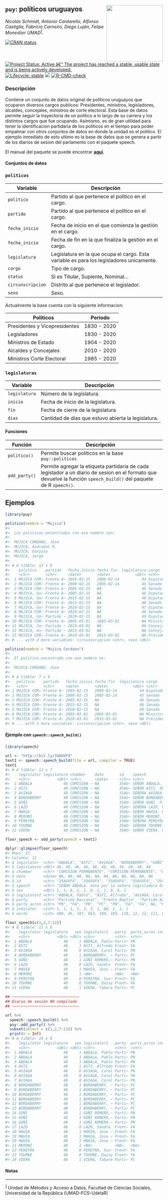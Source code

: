 
<!-- README.md is generated from README.Rmd. Please edit that file -->

## `puy`: políticos uruguayos <img src='man/figures/logo.png' align="right" height="180" />

*Nicolás Schmidt, Antonio Cardarello, Alfonso Castiglia, Fabricio
Carneiro, Diego Luján, Felipe Monestier
UMAD<sup><a id="fnr.1" class="footref" href="#fn.1">1</a></sup>.*

<!-- badges: start -->

[![CRAN
status](https://www.r-pkg.org/badges/version/puy)](https://CRAN.R-project.org/package=puy)
[![Project Status: Active â€“ The project has reached a stable, usable
state and is being actively
developed.](https://www.repostatus.org/badges/latest/active.svg)](https://www.repostatus.org/#active)
[![Lifecycle:
stable](https://img.shields.io/badge/lifecycle-stable-green.svg)](https://lifecycle.r-lib.org/articles/stages.html)
[![](https://img.shields.io/badge/devel%20version-0.1.0.011-orange.svg)](https://github.com/Nicolas-Schmidt/puy)
[![R-CMD-check](https://github.com/Nicolas-Schmidt/puy/workflows/R-CMD-check/badge.svg)](https://github.com/Nicolas-Schmidt/puy/actions)
<!-- badges: end -->

### Descripción

Contiene un conjunto de datos original de politicos uruguayos que
ocuparon diversos cargos publicos: Presidentes, ministros, legisladores,
alcaldes, concejales, ministros de corte electoral. Esta base de datos
permite seguir la trayectoria de un politico a lo largo de su carrera y
los distintos cargos que fue ocupando. Asimismo, es de gran utilidad
para tener la identificacion partidaria de los politicos en el tiempo
para poder empalmar con otros conjuntos de datos en donde la unidad es
el politico. El ejemplo inmediato de esto ultimo es la base de datos que
se genera a partir de los diarios de sesion del parlamento con el
paquete speech.

El manual del paquete se puede encontrar
[**aquí**](https://github.com/Nicolas-Schmidt/puy/blob/master/man/figures/Manual_puy.pdf).

#### Conjuntos de datos

### `politicos`

| Variable          | Descripción                                                                              |
| ----------------- | ---------------------------------------------------------------------------------------- |
| `politico`        | Partido al que pertenece el politico en el cargo.                                        |
| `partido`         | Partido al que pertenece el politico en el cargo.                                        |
| `fecha_inicio`    | Fecha de inicio en el que comienza la gestión en el cargo.                               |
| `fecha_inicio`    | Fecha de fin en la que finaliza la gestión en el cargo.                                  |
| `legislatura`     | Legislatura en la que ocupa el cargo. Esta variable es para los legisladores unicamente. |
| `cargo`           | Tipo de cargo.                                                                           |
| `status`          | Si es Titular, Suplente, Nominal…                                                        |
| `circunscripcion` | Distrito al que pertenece el legislador.                                                 |
| `sexo`            | Sexo.                                                                                    |

Actualmente la base cuenta con la siguiente informacion:

| Políticos                     | Periodo     |
| ----------------------------- | ----------- |
| Presidentes y Vicepresidentes | 1830 - 2020 |
| Legisladores                  | 1830 - 2020 |
| Ministros de Estado           | 1904 - 2020 |
| Alcaldes y Concejales         | 2010 - 2020 |
| Ministros Corte Electoral     | 1985 - 2020 |

### `legislaturas`

| Variable      | Descripción                                         |
| ------------- | --------------------------------------------------- |
| `legislatura` | Número de la legislatura.                           |
| `inicio`      | Fecha de inicio de la legislatura.                  |
| `fin`         | Fecha de cierre de la legislatura                   |
| `dias`        | Cantidad de días que estuvo abierta la legislatura. |

#### Funciones

| Función       | Descripción                                                                                                                                                         |
| ------------- | ------------------------------------------------------------------------------------------------------------------------------------------------------------------- |
| `politico()`  | Permite buscar politicos en la base `puy::politicos`                                                                                                                |
| `add_party()` | Permite agregar la etiqueta partidaria de cada legislador a un diario de sesion en el formato que devuelve la función `speech_build()` del paquete de R `speech()`. |

## Ejemplos

``` r
library(puy)

politico(nombre = "Mujica")
#> 
#>  Los politicos encontrados con ese nombre son: 
#> 
#>  MUJICA CORDANO, Jose
#>  MUJICA, Asdrubal R.
#>  MUJICA, Gonzalo
#>  MUJICA, Jorge
#> 
#> # A tibble: 13 x 9
#>    politico    partido   fecha_inicio fecha_fin  legislatura cargo        status
#>    <chr>       <chr>     <date>       <date>           <dbl> <chr>        <chr> 
#>  1 MUJICA COR~ Frente A~ 1995-02-15   2000-02-14          44 Diputados    Titul~
#>  2 MUJICA COR~ Frente A~ 2000-02-15   2005-02-14          45 Senado       Titul~
#>  3 MUJICA COR~ Frente A~ 2005-02-15   NA                  46 Senado       Titul~
#>  4 MUJICA, Go~ Frente A~ 2005-02-15   NA                  46 Diputados    Titul~
#>  5 MUJICA, Go~ Frente A~ 2015-02-15   NA                  48 Diputados    Titul~
#>  6 MUJICA COR~ Frente A~ 2015-02-15   NA                  48 Senado       Titul~
#>  7 MUJICA, Go~ Frente A~ 2010-02-15   NA                  47 Diputados    Titul~
#>  8 MUJICA COR~ Frente A~ 2020-02-15   NA                  49 Senado       Titul~
#>  9 MUJICA, Go~ Partido ~ 2020-02-15   NA                  49 Diputados    Titul~
#> 10 MUJICA COR~ Frente A~ 2005-03-01   2005-03-01          NA Ministro Ga~ <NA>  
#> 11 MUJICA, Jo~ Partido ~ 2015-03-01   NA                  NA Concejal     Titul~
#> 12 MUJICA, As~ Partido ~ 2015-03-01   NA                  NA Concejal     Titul~
#> 13 MUJICA COR~ Frente A~ 2010-03-01   2015-03-01          NA Presidente ~ Titul~
#> # ... with 2 more variables: circunscripcion <chr>, sexo <dbl>

politico(nombre = "Mujica Cordano")
#> 
#>  El politico encontrado con ese nombre es: 
#> 
#>  MUJICA CORDANO, Jose
#> 
#> # A tibble: 7 x 9
#>   politico    partido   fecha_inicio fecha_fin  legislatura cargo         status
#>   <chr>       <chr>     <date>       <date>           <dbl> <chr>         <chr> 
#> 1 MUJICA COR~ Frente A~ 1995-02-15   2000-02-14          44 Diputados     Titul~
#> 2 MUJICA COR~ Frente A~ 2000-02-15   2005-02-14          45 Senado        Titul~
#> 3 MUJICA COR~ Frente A~ 2005-02-15   NA                  46 Senado        Titul~
#> 4 MUJICA COR~ Frente A~ 2015-02-15   NA                  48 Senado        Titul~
#> 5 MUJICA COR~ Frente A~ 2020-02-15   NA                  49 Senado        Titul~
#> 6 MUJICA COR~ Frente A~ 2005-03-01   2005-03-01          NA Ministro Gan~ <NA>  
#> 7 MUJICA COR~ Frente A~ 2010-03-01   2015-03-01          NA Presidente d~ Titul~
#> # ... with 2 more variables: circunscripcion <chr>, sexo <dbl>
```

##### Ejemplo con `speech::speech_build()`

``` r
library(speech)

url <- "http://bit.ly/35AUVF4"
text1 <- speech::speech_build(file = url, compiler = TRUE)
text1
#> # A tibble: 11 x 7
#>    legislator legislature chamber    date       id    speech                 sex
#>    <chr>            <dbl> <chr>      <date>     <chr> <chr>                <dbl>
#>  1 ABDALA              48 COMISION ~ NA         35AU~ SEÑOR ABDALA. Voto ~     1
#>  2 ASTI                48 COMISION ~ NA         35AU~ SEÑOR ASTI. Obviame~     1
#>  3 AVIAGA              48 COMISION ~ NA         35AU~ SEÑORA AVIAGA. Pido~     0
#>  4 BORDABERRY          48 COMISION ~ NA         35AU~ SEÑOR BORDABERRY. P~     1
#>  5 GOÑI                48 COMISION ~ NA         35AU~ SEÑOR GOÑI. Pido la~     1
#>  6 LAZO                48 COMISION ~ NA         35AU~ SEÑORA LAZO. Voto p~     0
#>  7 MAHIA               48 COMISION ~ NA         35AU~ SEÑOR MAHIA. Pido l~     1
#>  8 MERONI              48 COMISION ~ NA         35AU~ SEÑOR MERONI. Voto,~     1
#>  9 PEREYRA             48 COMISION ~ NA         35AU~ SEÑORA PEREYRA. Con~     0
#> 10 TOURNE              48 COMISION ~ NA         35AU~ SEÑORA TOURNE. Voy ~     0
#> 11 VIERA               48 COMISION ~ NA         35AU~ SEÑOR VIERA. Voto p~     1

floor_speech <- add_party(speech = text1)

dplyr::glimpse(floor_speech)
#> Rows: 11
#> Columns: 12
#> $ legislator  <chr> "ABDALA", "ASTI", "AVIAGA", "BORDABERRY", "GOÑI", "LAZO", ~
#> $ legislature <dbl> 48, 48, 48, 48, 48, 48, 48, 48, 48, 48, 48
#> $ chamber     <chr> "COMISION PERMANENTE", "COMISION PERMANENTE", "COMISION PE~
#> $ date        <date> NA, NA, NA, NA, NA, NA, NA, NA, NA, NA, NA
#> $ id          <chr> "35AUVF4", "35AUVF4", "35AUVF4", "35AUVF4", "35AUVF4", "35~
#> $ speech      <chr> "SEÑOR ABDALA. Voto por la señora legisladora Daisy Tourn~
#> $ sex         <dbl> 1, 1, 0, 1, 1, 0, 1, 1, 0, 0, 1
#> $ legislator2 <chr> "ABDALA, Pablo", "ASTI, Alfredo", "AVIAGA, Carol", "BORDAB~
#> $ party       <chr> "Partido Nacional", "Frente Amplio", "Partido Nacional", "~
#> $ party_acron <chr> "PN", "FA", "PN", "PC", "PN", "FA", "FA", NA, "FA", "FA", ~
#> $ indicator   <int> 1, 1, 1, 1, 2, 3, 1, NA, 1, 1, 1
#> $ words       <int> 400, 46, 107, 963, 100, 103, 128, 12, 12, 111, 8

floor_speech[c(1,2,7:12)]
#> # A tibble: 11 x 8
#>    legislator legislature   sex legislator2   party  party_acron indicator words
#>    <chr>            <dbl> <dbl> <chr>         <chr>  <chr>           <int> <int>
#>  1 ABDALA              48     1 ABDALA, Pablo Parti~ PN                  1   400
#>  2 ASTI                48     1 ASTI, Alfredo Frent~ FA                  1    46
#>  3 AVIAGA              48     0 AVIAGA, Carol Parti~ PN                  1   107
#>  4 BORDABERRY          48     1 BORDABERRY, ~ Parti~ PC                  1   963
#>  5 GOÑI                48     1 GOÑI ROMERO,~ Parti~ PN                  2   100
#>  6 LAZO                48     0 LAZO, Sandra  Frent~ FA                  3   103
#>  7 MAHIA               48     1 MAHIA, Jose ~ Frent~ FA                  1   128
#>  8 MERONI              48     1 <NA>          <NA>   <NA>               NA    12
#>  9 PEREYRA             48     0 PEREYRA, Sus~ Frent~ FA                  1    12
#> 10 TOURNE              48     0 TOURNE, Daisy Frent~ FA                  1   111
#> 11 VIERA               48     1 VIERA, Tabare Parti~ PC                  1     8

## ~~~~~~~~~~~~~~~~~~~~~~~~~~~~~~
## Diario de sesión NO compilado
## ~~~~~~~~~~~~~~~~~~~~~~~~~~~~~~

url %>% 
  speech::speech_build() %>% 
  puy::add_party() %>% 
  subset(select = c(1,2,7:12)) %>% 
  print(n = Inf)
#> # A tibble: 24 x 8
#>    legislator legislature   sex legislator2   party  party_acron indicator words
#>    <chr>            <dbl> <dbl> <chr>         <chr>  <chr>           <int> <int>
#>  1 ABDALA              48     1 ABDALA, Pablo Parti~ PN                  1   311
#>  2 ABDALA              48     1 ABDALA, Pablo Parti~ PN                  1    10
#>  3 ABDALA              48     1 ABDALA, Pablo Parti~ PN                  1    79
#>  4 ASTI                48     1 ASTI, Alfredo Frent~ FA                  1    46
#>  5 AVIAGA              48     0 AVIAGA, Carol Parti~ PN                  1     5
#>  6 AVIAGA              48     0 AVIAGA, Carol Parti~ PN                  1     9
#>  7 AVIAGA              48     0 AVIAGA, Carol Parti~ PN                  1    93
#>  8 BORDABERRY          48     1 BORDABERRY, ~ Parti~ PC                  1     5
#>  9 BORDABERRY          48     1 BORDABERRY, ~ Parti~ PC                  1   241
#> 10 BORDABERRY          48     1 BORDABERRY, ~ Parti~ PC                  1   113
#> 11 BORDABERRY          48     1 BORDABERRY, ~ Parti~ PC                  1   578
#> 12 BORDABERRY          48     1 BORDABERRY, ~ Parti~ PC                  1    16
#> 13 BORDABERRY          48     1 BORDABERRY, ~ Parti~ PC                  1    10
#> 14 GOÑI                48     1 GOÑI ROMERO,~ Parti~ PN                  2     5
#> 15 GOÑI                48     1 GOÑI ROMERO,~ Parti~ PN                  2    89
#> 16 GOÑI                48     1 GOÑI ROMERO,~ Parti~ PN                  2     6
#> 17 LAZO                48     0 LAZO, Sandra  Frent~ FA                  3   103
#> 18 MAHIA               48     1 MAHIA, Jose ~ Frent~ FA                  1     5
#> 19 MAHIA               48     1 MAHIA, Jose ~ Frent~ FA                  1    16
#> 20 MAHIA               48     1 MAHIA, Jose ~ Frent~ FA                  1   107
#> 21 MERONI              48     1 <NA>          <NA>   <NA>               NA    12
#> 22 PEREYRA             48     0 PEREYRA, Sus~ Frent~ FA                  1    12
#> 23 TOURNE              48     0 TOURNE, Daisy Frent~ FA                  1   111
#> 24 VIERA               48     1 VIERA, Tabare Parti~ PC                  1     8
```

#### Notas

-----

<sup><a id="fn.1" href="#fnr.1">1</a></sup> Unidad de Métodos y Acceso a
Datos, Facultad de Ciencias Sociales, Universidad de la República
(UMAD-FCS-UdelaR)
